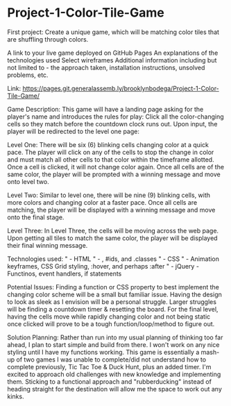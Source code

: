 # Project-1-Color-Tile-Game
First project: Create a unique game, which will be matching color tiles that are shuffling through colors.

A link to your live game deployed on GitHub Pages
An explanations of the technologies used
Select wireframes
Additional information including but not limited to - the approach taken, installation instructions, unsolved problems, etc.

Link: https://pages.git.generalassemb.ly/brooklynbodega/Project-1-Color-Tile-Game/

Game Description: This game will have a landing page asking for the player's name and introduces the rules for play: Click all the color-changing cells so they match before the countdown clock runs out. Upon input, the player will be redirected to the level one page:

Level One: There will be six (6) blinking cells changing color at a quick pace. The player will click on any of the cells to stop the change in color and must match all other cells to that color within the timeframe allotted. Once a cell is clicked, it will not change color again. Once all cells are of the same color, the player will be prompted with a winning message and move onto level two.

Level Two: Similar to level one, there will be nine (9) blinking cells, with more colors and changing color at a faster pace. Once all cells are matching, the player will be displayed with a winning message and move onto the final stage.

Level Three: In Level Three, the cells will be moving across the web page. Upon getting all tiles to match the same color, the player will be displayed their final winning message.

Technologies used:
"	- HTML
"	  - <divs>, #ids, and .classes
"	- CSS
"	  - Animation keyframes, CSS Grid styling, :hover, and perhaps :after
"	- jQuery
    - Functinos, event handlers, if statements

Potential Issues: Finding a function or CSS property to best implement the changing color scheme will be a small but familiar issue. Having the design to look as sleek as I envision will be a personal struggle. Larger struggles will be finding a countdown timer & resetting the board. For the final level, having the cells move while rapidly changing color and not being static once clicked will prove to be a tough function/loop/method to figure out.

Solution Planning: Rather than run into my usual planning of thinking too far ahead, I plan to start simple and build from there. I won't work on any nice styling until I have my functions working. This game is essentially a mash-up of two games I was unable to complete/did not understand how to complete previously, Tic Tac Toe & Duck Hunt, plus an added timer. I'm excited to approach old challenges with new knowledge and implementing them. Sticking to a functional approach and "rubberducking" instead of heading straight for the destination will allow me the space to work out any kinks.
